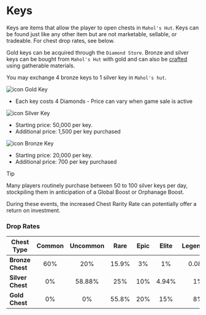 # Keys

Keys are items that allow the player to open chests in `Mahol's Hut`. Keys can be found just like any other item but are not marketable, sellable, or tradeable. For chest drop rates, see below.

Gold keys can be acquired through the `Diamond Store`. Bronze and silver keys can be bought from `Mahol's Hut` with gold and can also be [crafted][1] using gatherable materials.

You may exchange 4 bronze keys to 1 silver key in `Mahol's hut`.

![icon](https://web.simple-mmo.com/img/icons/I_Key03.png) Gold Key
- Each key costs 4 Diamonds - Price can vary when game sale is active

![icon](https://web.simple-mmo.com/img/icons/I_Key02.png) Silver Key
- Starting price:  50,000 per key.
- Additional price:  1,500 per key purchased

![icon](https://web.simple-mmo.com/img/icons/I_Key01.png) Bronze Key
- Starting price:  20,000 per key.
- Additional price:  700 per key purchased

> [!TIP]
> Many players routinely purchase between 50 to 100 silver keys per day, stockpiling them in anticipation of a Global Boost or Orphanage Boost.
>
> During these events, the increased Chest Rarity Rate can potentially offer a return on investment.

### Drop Rates

<div class="responsive-table">
  
| Chest Type       | Common | Uncommon | Rare  | Epic  | Elite | Legendary | Celestial | Exotic |
|------------------|:------:|:--------:|:-----:|:-----:|:-----:|:---------:|:---------:|:------:|
| **Bronze Chest** | 60%    | 20%      | 15.9% | 3%    | 1%    | 0.08%     | 0.008%    | 0.012% |
| **Silver Chest** | 0%     | 58.88%   | 25%   | 10%   | 4.94% | 1%        | 0.08%     | 0.1%   |
| **Gold Chest**   | 0%     | 0%       | 55.8% | 20%   | 15%   | 8%        | 0.7%      | 0.5%   |

</div>


[1]:/character/crafting
